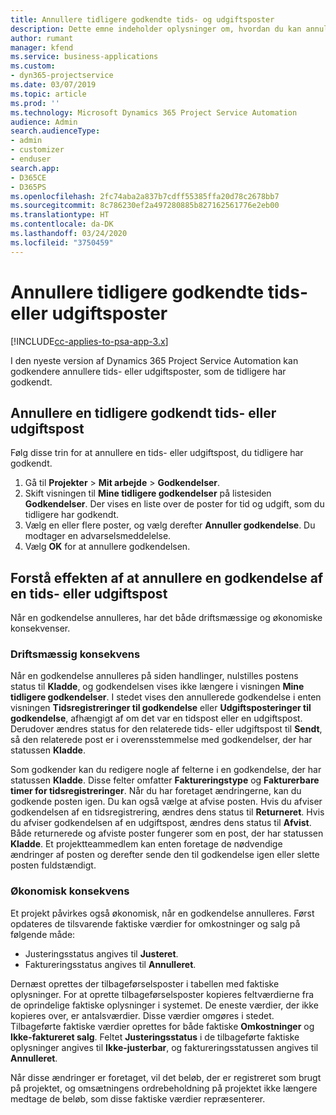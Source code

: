 ```yaml
---
title: Annullere tidligere godkendte tids- og udgiftsposter
description: Dette emne indeholder oplysninger om, hvordan du kan annullere en godkendt projekttids- og udgiftstransaktion.
author: rumant
manager: kfend
ms.service: business-applications
ms.custom:
- dyn365-projectservice
ms.date: 03/07/2019
ms.topic: article
ms.prod: ''
ms.technology: Microsoft Dynamics 365 Project Service Automation
audience: Admin
search.audienceType:
- admin
- customizer
- enduser
search.app:
- D365CE
- D365PS
ms.openlocfilehash: 2fc74aba2a837b7cdff55385ffa20d78c2678bb7
ms.sourcegitcommit: 8c786230ef2a497280885b827162561776e2eb00
ms.translationtype: HT
ms.contentlocale: da-DK
ms.lasthandoff: 03/24/2020
ms.locfileid: "3750459"
---
```

# <a name="cancel-previously-approved-time-or-expense-entries"></a>Annullere tidligere godkendte tids- eller udgiftsposter

[!INCLUDE[cc-applies-to-psa-app-3.x](../includes/cc-applies-to-psa-app-3x.md)]

I den nyeste version af Dynamics 365 Project Service Automation kan godkendere annullere tids- eller udgiftsposter, som de tidligere har godkendt.

## <a name="cancel-a-previously-approved-time-or-expense-entry"></a>Annullere en tidligere godkendt tids- eller udgiftspost

Følg disse trin for at annullere en tids- eller udgiftspost, du tidligere har godkendt.

1. Gå til **Projekter** \> **Mit arbejde** \> **Godkendelser**.
2. Skift visningen til **Mine tidligere godkendelser** på listesiden **Godkendelser**. Der vises en liste over de poster for tid og udgift, som du tidligere har godkendt.
3. Vælg en eller flere poster, og vælg derefter **Annuller godkendelse**. Du modtager en advarselsmeddelelse.
4. Vælg **OK** for at annullere godkendelsen.

## <a name="understand-the-impact-of-canceling-a-time-or-expense-entry-approval"></a>Forstå effekten af at annullere en godkendelse af en tids- eller udgiftspost

Når en godkendelse annulleres, har det både driftsmæssige og økonomiske konsekvenser.

### <a name="operational-impact"></a>Driftsmæssig konsekvens

Når en godkendelse annulleres på siden handlinger, nulstilles postens status til **Kladde**, og godkendelsen vises ikke længere i visningen **Mine tidligere godkendelser**. I stedet vises den annullerede godkendelse i enten visningen **Tidsregistreringer til godkendelse** eller **Udgiftsposteringer til godkendelse**, afhængigt af om det var en tidspost eller en udgiftspost. Derudover ændres status for den relaterede tids- eller udgiftspost til **Sendt**, så den relaterede post er i overensstemmelse med godkendelser, der har statussen **Kladde**.

Som godkender kan du redigere nogle af felterne i en godkendelse, der har statussen **Kladde**. Disse felter omfatter **Faktureringstype** og **Fakturerbare timer for tidsregistreringer**. Når du har foretaget ændringerne, kan du godkende posten igen. Du kan også vælge at afvise posten. Hvis du afviser godkendelsen af en tidsregistrering, ændres dens status til **Returneret**. Hvis du afviser godkendelsen af en udgiftspost, ændres dens status til **Afvist**. Både returnerede og afviste poster fungerer som en post, der har statussen **Kladde**. Et projektteammedlem kan enten foretage de nødvendige ændringer af posten og derefter sende den til godkendelse igen eller slette posten fuldstændigt.

### <a name="financial-impact"></a>Økonomisk konsekvens

Et projekt påvirkes også økonomisk, når en godkendelse annulleres. Først opdateres de tilsvarende faktiske værdier for omkostninger og salg på følgende måde:

- Justeringsstatus angives til **Justeret**.
- Faktureringsstatus angives til **Annulleret**.

Dernæst oprettes der tilbageførselsposter i tabellen med faktiske oplysninger. For at oprette tilbageførselsposter kopieres feltværdierne fra de oprindelige faktiske oplysninger i systemet. De eneste værdier, der ikke kopieres over, er antalsværdier. Disse værdier omgøres i stedet. Tilbageførte faktiske værdier oprettes for både faktiske **Omkostninger** og **Ikke-faktureret salg**. Feltet **Justeringsstatus** i de tilbageførte faktiske oplysninger angives til **Ikke-justerbar**, og faktureringsstatussen angives til **Annulleret**.

Når disse ændringer er foretaget, vil det beløb, der er registreret som brugt på projektet, og omsætningens ordrebeholdning på projektet ikke længere medtage de beløb, som disse faktiske værdier repræsenterer.
